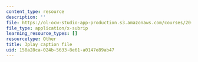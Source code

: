 ```yaml
---
content_type: resource
description: ''
file: https://ol-ocw-studio-app-production.s3.amazonaws.com/courses/20-219-becoming-the-next-bill-nye-writing-and-hosting-the-educational-show-january-iap-2015/158a28ca024b56338e61a0147e89ab47_zWx-ofgwwY8.vtt
file_type: application/x-subrip
learning_resource_types: []
resourcetype: Other
title: 3play caption file
uid: 158a28ca-024b-5633-8e61-a0147e89ab47
---
```

